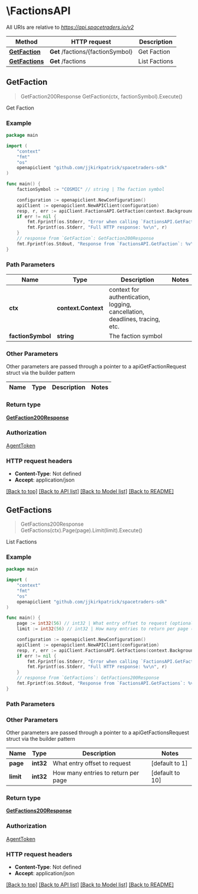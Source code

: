 # \FactionsAPI

All URIs are relative to *https://api.spacetraders.io/v2*

Method | HTTP request | Description
------------- | ------------- | -------------
[**GetFaction**](FactionsAPI.md#GetFaction) | **Get** /factions/{factionSymbol} | Get Faction
[**GetFactions**](FactionsAPI.md#GetFactions) | **Get** /factions | List Factions



## GetFaction

> GetFaction200Response GetFaction(ctx, factionSymbol).Execute()

Get Faction



### Example

```go
package main

import (
	"context"
	"fmt"
	"os"
	openapiclient "github.com/jjkirkpatrick/spacetraders-sdk"
)

func main() {
	factionSymbol := "COSMIC" // string | The faction symbol

	configuration := openapiclient.NewConfiguration()
	apiClient := openapiclient.NewAPIClient(configuration)
	resp, r, err := apiClient.FactionsAPI.GetFaction(context.Background(), factionSymbol).Execute()
	if err != nil {
		fmt.Fprintf(os.Stderr, "Error when calling `FactionsAPI.GetFaction``: %v\n", err)
		fmt.Fprintf(os.Stderr, "Full HTTP response: %v\n", r)
	}
	// response from `GetFaction`: GetFaction200Response
	fmt.Fprintf(os.Stdout, "Response from `FactionsAPI.GetFaction`: %v\n", resp)
}
```

### Path Parameters


Name | Type | Description  | Notes
------------- | ------------- | ------------- | -------------
**ctx** | **context.Context** | context for authentication, logging, cancellation, deadlines, tracing, etc.
**factionSymbol** | **string** | The faction symbol | 

### Other Parameters

Other parameters are passed through a pointer to a apiGetFactionRequest struct via the builder pattern


Name | Type | Description  | Notes
------------- | ------------- | ------------- | -------------


### Return type

[**GetFaction200Response**](GetFaction200Response.md)

### Authorization

[AgentToken](../README.md#AgentToken)

### HTTP request headers

- **Content-Type**: Not defined
- **Accept**: application/json

[[Back to top]](#) [[Back to API list]](../README.md#documentation-for-api-endpoints)
[[Back to Model list]](../README.md#documentation-for-models)
[[Back to README]](../README.md)


## GetFactions

> GetFactions200Response GetFactions(ctx).Page(page).Limit(limit).Execute()

List Factions



### Example

```go
package main

import (
	"context"
	"fmt"
	"os"
	openapiclient "github.com/jjkirkpatrick/spacetraders-sdk"
)

func main() {
	page := int32(56) // int32 | What entry offset to request (optional) (default to 1)
	limit := int32(56) // int32 | How many entries to return per page (optional) (default to 10)

	configuration := openapiclient.NewConfiguration()
	apiClient := openapiclient.NewAPIClient(configuration)
	resp, r, err := apiClient.FactionsAPI.GetFactions(context.Background()).Page(page).Limit(limit).Execute()
	if err != nil {
		fmt.Fprintf(os.Stderr, "Error when calling `FactionsAPI.GetFactions``: %v\n", err)
		fmt.Fprintf(os.Stderr, "Full HTTP response: %v\n", r)
	}
	// response from `GetFactions`: GetFactions200Response
	fmt.Fprintf(os.Stdout, "Response from `FactionsAPI.GetFactions`: %v\n", resp)
}
```

### Path Parameters



### Other Parameters

Other parameters are passed through a pointer to a apiGetFactionsRequest struct via the builder pattern


Name | Type | Description  | Notes
------------- | ------------- | ------------- | -------------
 **page** | **int32** | What entry offset to request | [default to 1]
 **limit** | **int32** | How many entries to return per page | [default to 10]

### Return type

[**GetFactions200Response**](GetFactions200Response.md)

### Authorization

[AgentToken](../README.md#AgentToken)

### HTTP request headers

- **Content-Type**: Not defined
- **Accept**: application/json

[[Back to top]](#) [[Back to API list]](../README.md#documentation-for-api-endpoints)
[[Back to Model list]](../README.md#documentation-for-models)
[[Back to README]](../README.md)

